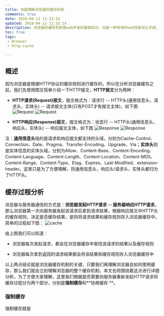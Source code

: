 ```yaml
---
title: 彻底理解浏览器的缓存机制
comments: true
date: 2018-04-12 11:33:14
updated: 2018-04-12 11:33:14
description: 浏览器的缓存机制是web开发的基础知识，也是一种常用的web性能优化手段，但是很多人对这个知识点的理解却并不清晰，本文将全面系统的介绍浏览器的缓存机制，希望能对大家的理解有所帮助。
toc: true
tags:
 - Browser
 - http-cache

---
```

## 概述
因为浏览器是根据HTTP协议的缓存规则进行缓存的，所以在分析浏览器缓存之前，我们先使用图文简单介绍一下HTTP报文，**HTTP报文**分为两种：

- **HTTP请求(Request)报文**，报文格式为：请求行 -- HTTP头(通用信息头，请求头，实体头) -- 请求报文主体(只有POST才有报文主体)，如下图
![Request](img/Request.jpg)
![Request](img/Request-header.jpg)


- **HTTP响应(Response)报文**，报文格式为：状态行 -- HTTP头(通用信息头，响应头，实体头) -- 响应报文主体，如下图
![Response](img/Response-header.jpg)
![Response](img/Response.jpg)


注：**通用信息头**指的是请求和响应报文都支持的头域，分别为Cache-Control、Connection、Date、Pragma、Transfer-Encoding、Upgrade、Via；**实体头**则是实体信息的实体头域，分别为Allow、Content-Base、Content-Encoding、Content-Language、Content-Length、Content-Location、Content-MD5、Content-Range、Content-Type、Etag、Expires、Last-Modified、extension-header。这里只是为了方便理解，将通用信息头，响应头/请求头，实体头都归为了HTTP头。

## 缓存过程分析

浏览器与服务器通信的方式是：**浏览器发起HTTP请求 -- 服务器响应HTTP请求**。那么浏览器第一次向服务器发起该请求后拿到请求结果，根据响应报文中HTTP头的缓存规则，决定是否缓存结果，是则将请求结果和缓存规则存入浏览器缓存中，简单的过程如下图：
![cache](img/cache.jpg)

由上图我们可以知道：
- 浏览器每次发起请求，都会在浏览器缓存中查找该请求的结果以及缓存规则

- 浏览器每次拿到返回的请求结果都会将该结果和缓存规则存入浏览器缓存中

以上两点结论就是浏览器缓存机制的关键，只要我们再理解浏览器会如何使用缓存，那么我们就会立刻理解浏览器的整个缓存机制，本文也将围绕着这点进行详细分析。为了方便大家理解，这里我们根据是否需要向服务器重新发起HTTP请求将缓存过程分为两个部分，分别是**强制缓存**和**协商缓存 **。



### 强制缓存
强制缓存就是